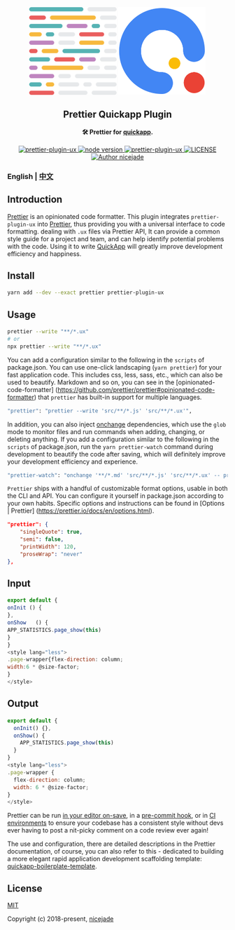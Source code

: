 <div align="center">
  <a href="https://github.com/nicejade/prettier-plugin-quickapp"><img width="200" src="https://raw.githubusercontent.com/nicejade/prettier-plugin-quickapp/master/doc/images/pretitter.png" alt="Prettier Plugin Quickapp"></a>
  <a href="https://github.com/nicejade/prettier-plugin-quickapp"><img
  width="200" src="https://raw.githubusercontent.com/nicejade/prettier-plugin-quickapp/master/doc/images/quickapp.png" alt="Prettier Plugin Quickapp"></a>
</div>

<h2 align="center">Prettier Quickapp Plugin</h2>

<div align="center">
  <strong>🛠 Prettier for 
    <a href="https://nicelinks.site/post/5b5fb5bc615bf842b609105f">quickapp</a>.
  </strong>
</div>

<br>

<div align="center">
  <a href="https://www.npmjs.com/package/prettier-plugin-ux">
    <img src="https://img.shields.io/npm/v/prettier-plugin-ux.svg" alt="prettier-plugin-ux">
  </a>
  <a href="https://nodejs.org/en/">
    <img src="https://img.shields.io/badge/node-%3E%3D%208.0.0-green.svg" alt="node version">
  </a>
  <a href="https://www.npmjs.com/package/prettier-plugin-ux">
    <img src="https://img.shields.io/npm/dt/prettier-plugin-ux.svg" alt="prettier-plugin-ux">
  </a>
  <a href="https://github.com/nicejade/vue-boilerplate-template">
    <img src="https://img.shields.io/github/license/nicejade/vue-boilerplate-template.svg" alt="LICENSE">
  </a>
  <a href="https://about.me/nicejade"><img src="https://img.shields.io/badge/Author-nicejade-%23a696c8.svg" alt="Author nicejade"></a>
</div>

### English | [中文](https://quickapp.lovejade.cn/prettier-quickapp-plugin/)

## Introduction

[Prettier](https://nicelinks.site/post/5c16083e819ae45de1453caa) is an opinionated code formatter. This plugin integrates `prettier-plugin-ux` into [Prettier](https://nicelinks.site/post/5c16083e819ae45de1453caa), thus providing you with a universal interface to code formatting. dealing with `.ux` files via Prettier API, It can provide a common style guide  for a project and team, and can help identify potential problems with the code. Using it to write [QuickApp](https://nicelinks.site/post/5b5fb5bc615bf842b609105f) will greatly improve development efficiency and happiness.

## Install

```bash
yarn add --dev --exact prettier prettier-plugin-ux
```

## Usage

```bash
prettier --write "**/*.ux"
# or
npx prettier --write "**/*.ux"
```

You can add a configuration similar to the following in the `scripts` of package.json. You can use one-click landscaping (`yarn prettier`) for your fast application code. This includes css, less, sass, etc., which can also be used to beautify. Markdown and so on, you can see in the [opinionated-code-formatter] (https://github.com/prettier/prettier#opinionated-code-formatter) that `prettier` has built-in support for multiple languages.

```bash
"prettier": "prettier --write 'src/**/*.js' 'src/**/*.ux'",
```

In addition, you can also inject [onchange](https://github.com/Qard/onchange) dependencies, which use the `glob` mode to monitor files and run commands when adding, changing, or deleting anything. If you add a configuration similar to the following in the `scripts` of package.json, run the `yarn prettier-watch` command during development to beautify the code after saving, which will definitely improve your development efficiency and experience.

```bash
"prettier-watch": "onchange '**/*.md' 'src/**/*.js' 'src/**/*.ux' -- prettier --write {{changed}}"
```
`Prettier` ships with a handful of customizable format options, usable in both the CLI and API. You can configure it yourself in package.json according to your own habits. Specific options and instructions can be found in [Options | Prettier] (https://prettier.io/docs/en/options.html).

```json
"prettier": {
    "singleQuote": true,
    "semi": false,
    "printWidth": 120,
    "proseWrap": "never"
},
```

## Input

```js
export default {
onInit () {
},
onShow   () {
APP_STATISTICS.page_show(this)
}
}
<style lang="less">
.page-wrapper{flex-direction: column;
width:6 * @size-factor;
}
</style>
```

## Output

```js
export default {
  onInit() {},
  onShow() {
    APP_STATISTICS.page_show(this)
  }
}
<style lang="less">
.page-wrapper {
  flex-direction: column;
  width: 6 * @size-factor;
}
</style>
```

Prettier can be run [in your editor on-save](http://prettier.io/docs/en/editors.html), in a [pre-commit hook](https://prettier.io/docs/en/precommit.html), or in [CI environments](https://prettier.io/docs/en/cli.html#list-different) to ensure your codebase has a consistent style without devs ever having to post a nit-picky comment on a code review ever again!

The use and configuration, there are detailed descriptions in the Prettier documentation, of course, you can also refer to this - dedicated to building a more elegant rapid application development scaffolding template: [quickapp-boilerplate-template](https://github.com/nicejade/quickapp-boilerplate-template/blob/master/package.json).

## License

[MIT](http://opensource.org/licenses/MIT)

Copyright (c) 2018-present, [nicejade](https://aboutme.lovejade.cn/)